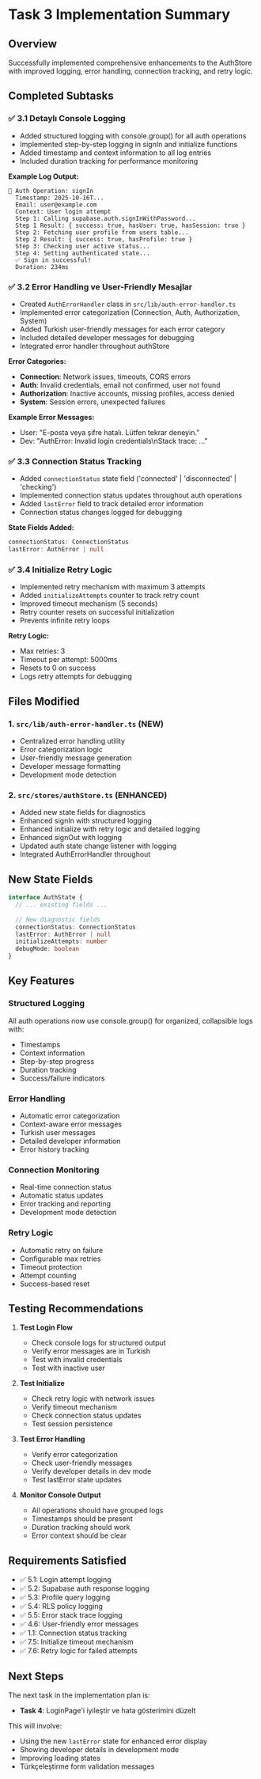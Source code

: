 # Task 3 Implementation Summary

## Overview
Successfully implemented comprehensive enhancements to the AuthStore with improved logging, error handling, connection tracking, and retry logic.

## Completed Subtasks

### ✅ 3.1 Detaylı Console Logging
- Added structured logging with console.group() for all auth operations
- Implemented step-by-step logging in signIn and initialize functions
- Added timestamp and context information to all log entries
- Included duration tracking for performance monitoring

**Example Log Output:**
```
🔐 Auth Operation: signIn
  Timestamp: 2025-10-16T...
  Email: user@example.com
  Context: User login attempt
  Step 1: Calling supabase.auth.signInWithPassword...
  Step 1 Result: { success: true, hasUser: true, hasSession: true }
  Step 2: Fetching user profile from users table...
  Step 2 Result: { success: true, hasProfile: true }
  Step 3: Checking user active status...
  Step 4: Setting authenticated state...
  ✅ Sign in successful!
  Duration: 234ms
```

### ✅ 3.2 Error Handling ve User-Friendly Mesajlar
- Created `AuthErrorHandler` class in `src/lib/auth-error-handler.ts`
- Implemented error categorization (Connection, Auth, Authorization, System)
- Added Turkish user-friendly messages for each error category
- Included detailed developer messages for debugging
- Integrated error handler throughout authStore

**Error Categories:**
- **Connection**: Network issues, timeouts, CORS errors
- **Auth**: Invalid credentials, email not confirmed, user not found
- **Authorization**: Inactive accounts, missing profiles, access denied
- **System**: Session errors, unexpected failures

**Example Error Messages:**
- User: "E-posta veya şifre hatalı. Lütfen tekrar deneyin."
- Dev: "AuthError: Invalid login credentials\nStack trace: ..."

### ✅ 3.3 Connection Status Tracking
- Added `connectionStatus` state field ('connected' | 'disconnected' | 'checking')
- Implemented connection status updates throughout auth operations
- Added `lastError` field to track detailed error information
- Connection status changes logged for debugging

**State Fields Added:**
```typescript
connectionStatus: ConnectionStatus
lastError: AuthError | null
```

### ✅ 3.4 Initialize Retry Logic
- Implemented retry mechanism with maximum 3 attempts
- Added `initializeAttempts` counter to track retry count
- Improved timeout mechanism (5 seconds)
- Retry counter resets on successful initialization
- Prevents infinite retry loops

**Retry Logic:**
- Max retries: 3
- Timeout per attempt: 5000ms
- Resets to 0 on success
- Logs retry attempts for debugging

## Files Modified

### 1. `src/lib/auth-error-handler.ts` (NEW)
- Centralized error handling utility
- Error categorization logic
- User-friendly message generation
- Developer message formatting
- Development mode detection

### 2. `src/stores/authStore.ts` (ENHANCED)
- Added new state fields for diagnostics
- Enhanced signIn with structured logging
- Enhanced initialize with retry logic and detailed logging
- Enhanced signOut with logging
- Updated auth state change listener with logging
- Integrated AuthErrorHandler throughout

## New State Fields

```typescript
interface AuthState {
  // ... existing fields ...
  
  // New diagnostic fields
  connectionStatus: ConnectionStatus
  lastError: AuthError | null
  initializeAttempts: number
  debugMode: boolean
}
```

## Key Features

### Structured Logging
All auth operations now use console.group() for organized, collapsible logs with:
- Timestamps
- Context information
- Step-by-step progress
- Duration tracking
- Success/failure indicators

### Error Handling
- Automatic error categorization
- Context-aware error messages
- Turkish user messages
- Detailed developer information
- Error history tracking

### Connection Monitoring
- Real-time connection status
- Automatic status updates
- Error tracking and reporting
- Development mode detection

### Retry Logic
- Automatic retry on failure
- Configurable max retries
- Timeout protection
- Attempt counting
- Success-based reset

## Testing Recommendations

1. **Test Login Flow**
   - Check console logs for structured output
   - Verify error messages are in Turkish
   - Test with invalid credentials
   - Test with inactive user

2. **Test Initialize**
   - Check retry logic with network issues
   - Verify timeout mechanism
   - Check connection status updates
   - Test session persistence

3. **Test Error Handling**
   - Verify error categorization
   - Check user-friendly messages
   - Verify developer details in dev mode
   - Test lastError state updates

4. **Monitor Console Output**
   - All operations should have grouped logs
   - Timestamps should be present
   - Duration tracking should work
   - Error context should be clear

## Requirements Satisfied

- ✅ 5.1: Login attempt logging
- ✅ 5.2: Supabase auth response logging
- ✅ 5.3: Profile query logging
- ✅ 5.4: RLS policy logging
- ✅ 5.5: Error stack trace logging
- ✅ 4.6: User-friendly error messages
- ✅ 1.1: Connection status tracking
- ✅ 7.5: Initialize timeout mechanism
- ✅ 7.6: Retry logic for failed attempts

## Next Steps

The next task in the implementation plan is:
- **Task 4**: LoginPage'i iyileştir ve hata gösterimini düzelt

This will involve:
- Using the new `lastError` state for enhanced error display
- Showing developer details in development mode
- Improving loading states
- Türkçeleştirme form validation messages
